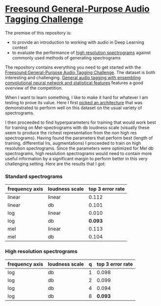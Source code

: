 # [Freesound General-Purpose Audio Tagging Challenge](https://www.kaggle.com/c/freesound-audio-tagging/overview)

The premise of this repository is:
* to provide an introduction to working with audio in Deep Learning context
* to evaluate the performance of [high resolution spectrograms](https://github.com/earthspecies/spectral_hyperresolution) against commonly used methods of generating spectrograms

The repository contains everything you need to get started with the [Freesound General-Purpose Audio Tagging Challenge](https://www.kaggle.com/c/freesound-audio-tagging/overview). The dataset is both interesting and challenging. [General audio tagging with ensembling convolutional neural network and statistical features](https://arxiv.org/abs/1810.12832) features a good overview of the competition.

When I want to learn something, I like to make it hard for whatever I am testing to prove its value. Here I first [picked an architecture](https://www.kaggle.com/c/freesound-audio-tagging/discussion/62634) that was demonstrated to perform well on this dataset on the usual variety of spectrograms.

I then proceeded to find hyperparameters for training that would work best for training on Mel-spectrograms with db loudness scale (visually these seem to produce the richest representation from the non high res spectrograms). Having found the parameters that perform best (length of training, differential lrs, augmentations) I proceeded to train on high resolution spectrograms. Since the parameters were optimized for Mel db spectrograms, high resolution spectrograms would need to contain more useful information by a significant margin to perform better in this very challenging setting. Here are the results that I got:

### Standard spectrograms

| frequency axis | loudness scale | top 3 error rate |
| ---            | ---            | ---              |
|linear          |linear          |0.112             |
|linear          |db              |0.101             |
|log             |linear          |0.010             |
|log             |db              |**0.093**         |
|mel             |linear          |0.113             |
|mel             |db              |0.104             |

### High resolution spectrograms

| frequency axis | loudness scale     | q  | top 3 error rate |
| ---            | ---                | ---| ---              |
|log             |db                  |1   |0.098             |
|log             |db                  |2   |0.099             |
|log             |db                  |4   |0.094             |
|log             |db                  |8   |**0.093**         |
